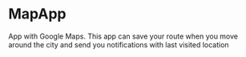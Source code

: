 # MapApp
App with Google Maps.
This app can save your route when you move around the city and send you notifications with last visited location
